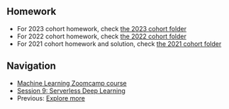 ## Homework

* For 2023 cohort homework, check [the 2023 cohort folder](../cohorts/2023/)
* For 2022 cohort homework, check [the 2022 cohort folder](../cohorts/2022/)
* For 2021 cohort homework and solution, check [the 2021 cohort folder](../cohorts/2021/09-serverless/)


## Navigation

* [Machine Learning Zoomcamp course](../)
* [Session 9: Serverless Deep Learning](./)
* Previous: [Explore more](09-explore-more.md)